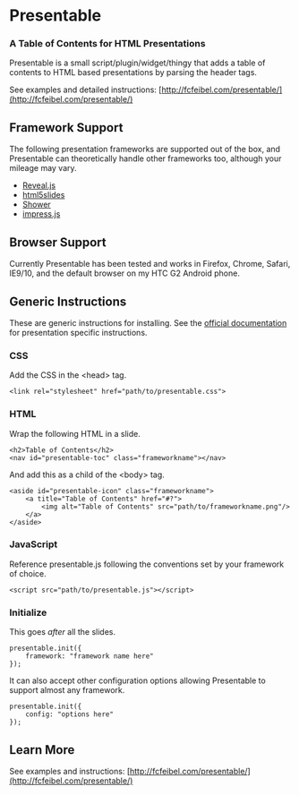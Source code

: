 # Presentable 
### A Table of Contents for HTML Presentations

Presentable is a small script/plugin/widget/thingy that adds a table of contents to HTML based presentations by parsing the header tags.  

See examples and detailed instructions: [http://fcfeibel.com/presentable/](http://fcfeibel.com/presentable/)

## Framework Support

The following presentation frameworks are supported out of the box, and Presentable can theoretically handle other frameworks too, although your mileage may vary.


* [Reveal.js](https://github.com/hakimel/reveal.js)
* [html5slides](http://code.google.com/p/html5slides/)
* [Shower](https://github.com/pepelsbey/shower)
* [impress.js](https://github.com/bartaz/impress.js/)

## Browser Support
Currently Presentable has been tested and works in Firefox, Chrome, Safari, IE9/10, and the default browser on my HTC G2 Android phone.

## Generic Instructions
These are generic instructions for installing.  See the [official documentation](http://fcfeibel.com/presentable/) for presentation specific instructions.

### CSS
Add the CSS in the &lt;head&gt; tag.

    <link rel="stylesheet" href="path/to/presentable.css">

### HTML
Wrap the following HTML in a slide.

    <h2>Table of Contents</h2>
    <nav id="presentable-toc" class="frameworkname"></nav>

And add this as a child of the &lt;body&gt; tag.

    <aside id="presentable-icon" class="frameworkname">
        <a title="Table of Contents" href="#?">
            <img alt="Table of Contents" src="path/to/frameworkname.png"/>
        </a>
    </aside>

### JavaScript
Reference presentable.js following the conventions set by your framework of choice.

    <script src="path/to/presentable.js"></script>

### Initialize
This goes <em>after</em> all the slides.

    presentable.init({
        framework: "framework name here"
    });

It can also accept other configuration options allowing Presentable to support almost any framework.

    presentable.init({
        config: "options here"
    });

## Learn More
See examples and instructions: [http://fcfeibel.com/presentable/](http://fcfeibel.com/presentable/)

